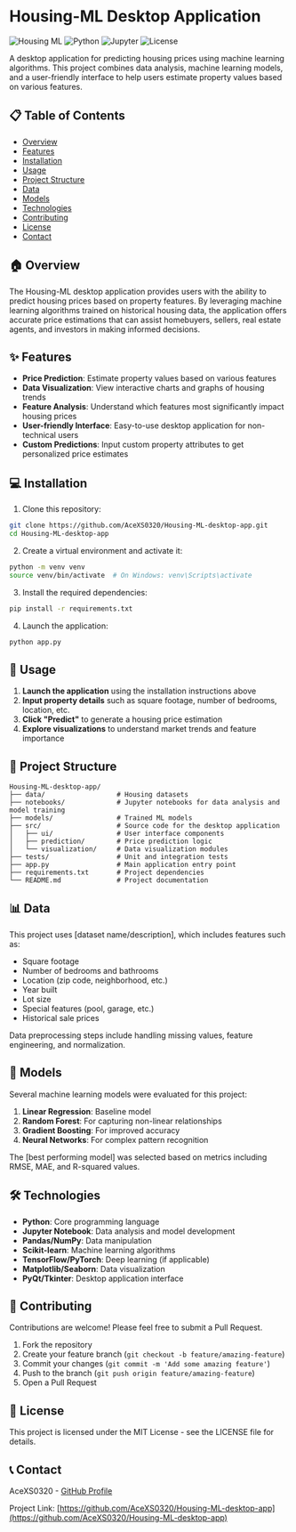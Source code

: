 # Housing-ML Desktop Application

![Housing ML](https://img.shields.io/badge/Housing-ML-blue)
![Python](https://img.shields.io/badge/Python-3.8+-green)
![Jupyter](https://img.shields.io/badge/Jupyter-Notebook-orange)
![License](https://img.shields.io/badge/License-MIT-yellow)

A desktop application for predicting housing prices using machine learning algorithms. This project combines data analysis, machine learning models, and a user-friendly interface to help users estimate property values based on various features.

## 📋 Table of Contents

- [Overview](#overview)
- [Features](#features)
- [Installation](#installation)
- [Usage](#usage)
- [Project Structure](#project-structure)
- [Data](#data)
- [Models](#models)
- [Technologies](#technologies)
- [Contributing](#contributing)
- [License](#license)
- [Contact](#contact)

## 🏠 Overview

The Housing-ML desktop application provides users with the ability to predict housing prices based on property features. By leveraging machine learning algorithms trained on historical housing data, the application offers accurate price estimations that can assist homebuyers, sellers, real estate agents, and investors in making informed decisions.

## ✨ Features

- **Price Prediction**: Estimate property values based on various features
- **Data Visualization**: View interactive charts and graphs of housing trends
- **Feature Analysis**: Understand which features most significantly impact housing prices
- **User-friendly Interface**: Easy-to-use desktop application for non-technical users
- **Custom Predictions**: Input custom property attributes to get personalized price estimates

## 💻 Installation

1. Clone this repository:
```bash
git clone https://github.com/AceXS0320/Housing-ML-desktop-app.git
cd Housing-ML-desktop-app
```

2. Create a virtual environment and activate it:
```bash
python -m venv venv
source venv/bin/activate  # On Windows: venv\Scripts\activate
```

3. Install the required dependencies:
```bash
pip install -r requirements.txt
```

4. Launch the application:
```bash
python app.py
```

## 🚀 Usage

1. **Launch the application** using the installation instructions above
2. **Input property details** such as square footage, number of bedrooms, location, etc.
3. **Click "Predict"** to generate a housing price estimation
4. **Explore visualizations** to understand market trends and feature importance

## 📁 Project Structure

```
Housing-ML-desktop-app/
├── data/                  # Housing datasets
├── notebooks/             # Jupyter notebooks for data analysis and model training
├── models/                # Trained ML models
├── src/                   # Source code for the desktop application
│   ├── ui/                # User interface components
│   ├── prediction/        # Price prediction logic
│   └── visualization/     # Data visualization modules
├── tests/                 # Unit and integration tests
├── app.py                 # Main application entry point
├── requirements.txt       # Project dependencies
└── README.md              # Project documentation
```

## 📊 Data

This project uses [dataset name/description], which includes features such as:

- Square footage
- Number of bedrooms and bathrooms
- Location (zip code, neighborhood, etc.)
- Year built
- Lot size
- Special features (pool, garage, etc.)
- Historical sale prices

Data preprocessing steps include handling missing values, feature engineering, and normalization.

## 🧠 Models

Several machine learning models were evaluated for this project:

1. **Linear Regression**: Baseline model
2. **Random Forest**: For capturing non-linear relationships
3. **Gradient Boosting**: For improved accuracy
4. **Neural Networks**: For complex pattern recognition

The [best performing model] was selected based on metrics including RMSE, MAE, and R-squared values.

## 🛠️ Technologies

- **Python**: Core programming language
- **Jupyter Notebook**: Data analysis and model development
- **Pandas/NumPy**: Data manipulation
- **Scikit-learn**: Machine learning algorithms
- **TensorFlow/PyTorch**: Deep learning (if applicable)
- **Matplotlib/Seaborn**: Data visualization
- **PyQt/Tkinter**: Desktop application interface

## 👥 Contributing

Contributions are welcome! Please feel free to submit a Pull Request.

1. Fork the repository
2. Create your feature branch (`git checkout -b feature/amazing-feature`)
3. Commit your changes (`git commit -m 'Add some amazing feature'`)
4. Push to the branch (`git push origin feature/amazing-feature`)
5. Open a Pull Request

## 📝 License

This project is licensed under the MIT License - see the LICENSE file for details.

## 📞 Contact

AceXS0320 - [GitHub Profile](https://github.com/AceXS0320)

Project Link: [https://github.com/AceXS0320/Housing-ML-desktop-app](https://github.com/AceXS0320/Housing-ML-desktop-app)
